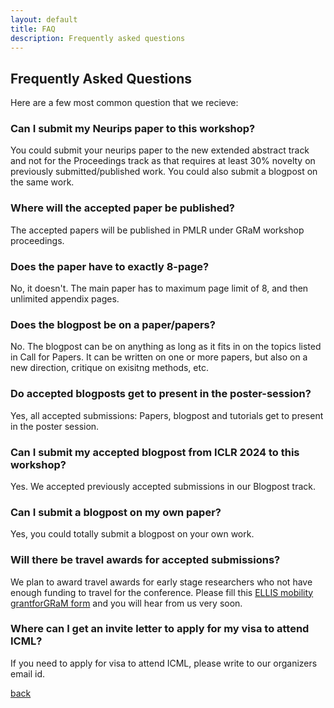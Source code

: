 ```yaml
---
layout: default
title: FAQ
description: Frequently asked questions
---
```


## Frequently Asked Questions
Here are a few most common question that we recieve:

### Can I submit my Neurips paper to this workshop? 
You could submit your neurips paper to the new extended abstract track and not for the Proceedings track as that requires at least 30% novelty on previously submitted/published work. You could also submit a blogpost on the same work.
 
### Where will the accepted paper be published?
The accepted papers will be published in PMLR under GRaM workshop proceedings. 

### Does the paper have to exactly 8-page?
No, it doesn't. The main paper has to maximum page limit of 8, and then unlimited appendix pages. 

### Does the blogpost be on a paper/papers?
No. The blogpost can be on anything as long as it fits in on the topics listed in Call for Papers. It can be written on one or more papers, but also on a new direction, critique on exisitng methods, etc. 

### Do accepted blogposts get to present in the poster-session?
Yes, all accepted submissions: Papers, blogpost and tutorials get to present in the poster session.

### Can I submit my accepted blogpost from ICLR 2024 to this workshop?
Yes. We accepted previously accepted submissions in our Blogpost track. 

### Can I submit a blogpost on my own paper?
Yes, you could totally submit a blogpost on your own work. 

### Will there be travel awards for accepted submissions?  
We plan to award travel awards for early stage researchers who not have enough funding to travel for the conference. Please fill this [ELLIS mobility grantforGRaM form](https://docs.google.com/forms/d/e/1FAIpQLSeQ5aHWrrR4ryBfDOh-PJ4Wa0GexSX2ZDuIu-pYj4xm9sfljw/viewform) and you will hear from us very soon. 

### Where can I get an invite letter to apply for my visa to attend ICML?
If you need to apply for visa to attend ICML, please write to our organizers email id. 

[back](./)

